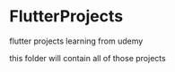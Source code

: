 # FlutterProjects
flutter projects learning from udemy

this folder will contain all of those projects
